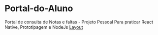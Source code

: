 # Portal-do-Aluno
Portal de consulta de Notas e faltas - Projeto Pessoal Para praticar React Native, Prototipagem e NodeJs
<a href="https://www.figma.com/file/YjxUdU12SfU3L7bbaeSMi2/PortalConsultaNotas?node-id=0%3A1"> Layout </a>
